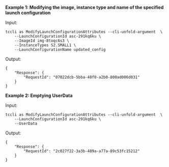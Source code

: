 **Example 1: Modifying the image, instance type and name of the specified launch configuration**



Input: 

```
tccli as ModifyLaunchConfigurationAttributes --cli-unfold-argument  \
    --LaunchConfigurationId asc-291kq6ku \
    --ImageId img-8toqc6s3 \
    --InstanceTypes S2.SMALL1 \
    --LaunchConfigurationName updated_config
```

Output: 
```
{
    "Response": {
        "RequestId": "07022dcb-5bba-48f0-a2b0-800ad006d031"
    }
}
```

**Example 2: Emptying UserData**



Input: 

```
tccli as ModifyLaunchConfigurationAttributes --cli-unfold-argument  \
    --LaunchConfigurationId asc-291kq6ku \
    --UserData 
```

Output: 
```
{
    "Response": {
        "RequestId": "2c027f22-3a3b-489a-a77a-89c53fc15212"
    }
}
```

